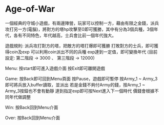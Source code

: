 # Age-of-War
一個經典的守城小遊戲，有兩邊陣營，玩家可以控制一方，藉由有限之金錢，派兵攻打另一方(電腦)，將對方的塔hp攻擊至0即可獲勝，其中有分為3個兵種，3個年代，各有不同特色，年代越高，士兵會比前一個年代強大。

遊戲規則:
派兵攻打對方的塔，把敵方的塔打爆即可獲勝
打敗對方的士兵，即可獲得coin及exp
可以利用coin派出不同的兵種
exp達到一定值，即可變換年代
  (目前設定: 第二階段 -> 3000 、 第三階段 -> 12000)

Menu:
按start即可進入遊戲介面
按Exit即可離開遊戲

Game:
按Back即可回到Menu頁面
按Pause，遊戲即可暫停
按Army_1 ~ Army_3即可將兵放入buffer讀取，並派出
若是金錢不夠付Army的錢，按Army_1 ~ Army_3按鈕也不會有動靜
達到指定exp即可按Next進入下一個時代
價錢會根據不同年代做調整

Win:
按Back回到Menu介面

Over:
按Back回到Menu介面
